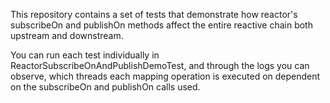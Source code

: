 This repository contains a set of tests that demonstrate how reactor's subscribeOn and publishOn methods affect the entire reactive chain both upstream and downstream.

You can run each test individually in ReactorSubscribeOnAndPublishDemoTest, and through the logs you can observe,
which threads each mapping operation is executed on dependent on the subscribeOn and publishOn calls used.